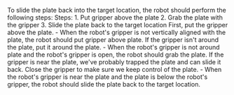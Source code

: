 To slide the plate back into the target location, the robot should perform the following steps:
    Steps:  1. Put gripper above the plate  2. Grab the plate with the gripper  3. Slide the plate back to the target location
    First, put the gripper above the plate.
    - When the robot's gripper is not vertically aligned with the plate, the robot should put gripper above plate.
    If the gripper isn't around the plate, put it around the plate.
    - When the robot's gripper is not around plate and the robot's gripper is open, the robot should grab the plate.
    If the gripper is near the plate, we've probably trapped the plate and can slide it back. Close the gripper to make sure we keep control of the plate.
    - When the robot's gripper is near the plate and the plate is below the robot's gripper, the robot should slide the plate back to the target location.